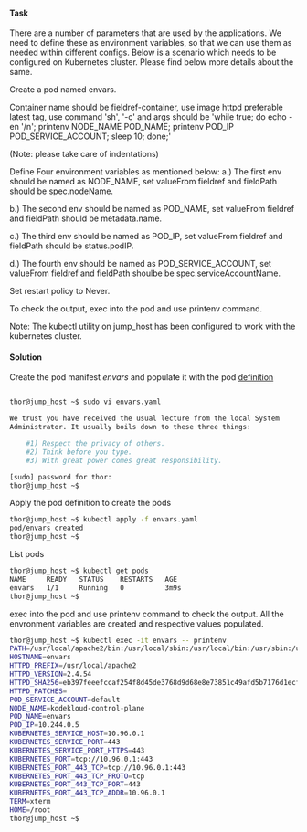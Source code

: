 #### Task

There are a number of parameters that are used by the applications. We need to define these as environment variables, so that we can use them as needed within different configs. Below is a scenario which needs to be configured on Kubernetes cluster. Please find below more details about the same.



Create a pod named envars.

Container name should be fieldref-container, use image httpd preferable latest tag, use command 'sh', '-c' and args should be 'while true; do echo -en '/n'; printenv NODE_NAME POD_NAME; printenv POD_IP POD_SERVICE_ACCOUNT; sleep 10; done;'

(Note: please take care of indentations)

Define Four environment variables as mentioned below:
a.) The first env should be named as NODE_NAME, set valueFrom fieldref and fieldPath should be spec.nodeName.

b.) The second env should be named as POD_NAME, set valueFrom fieldref and fieldPath should be metadata.name.

c.) The third env should be named as POD_IP, set valueFrom fieldref and fieldPath should be status.podIP.

d.) The fourth env should be named as POD_SERVICE_ACCOUNT, set valueFrom fieldref and fieldPath shoulbe be spec.serviceAccountName.

Set restart policy to Never.

To check the output, exec into the pod and use printenv command.

Note: The kubectl utility on jump_host has been configured to work with the kubernetes cluster.

#### Solution

Create the pod manifest *envars* and populate it with the pod [definition](envars.yaml)

```bash

thor@jump_host ~$ sudo vi envars.yaml

We trust you have received the usual lecture from the local System
Administrator. It usually boils down to these three things:

    #1) Respect the privacy of others.
    #2) Think before you type.
    #3) With great power comes great responsibility.

[sudo] password for thor: 
thor@jump_host ~$ 
```

Apply the pod definition to create the pods

```bash
thor@jump_host ~$ kubectl apply -f envars.yaml 
pod/envars created
thor@jump_host ~$ 
```

List pods

```bash
thor@jump_host ~$ kubectl get pods
NAME     READY   STATUS    RESTARTS   AGE
envars   1/1     Running   0          3m9s
thor@jump_host ~$ 
```

 exec into the pod and use printenv command to check the output. All the envronment variables are created and respective values populated.


```bash
thor@jump_host ~$ kubectl exec -it envars -- printenv
PATH=/usr/local/apache2/bin:/usr/local/sbin:/usr/local/bin:/usr/sbin:/usr/bin:/sbin:/bin
HOSTNAME=envars
HTTPD_PREFIX=/usr/local/apache2
HTTPD_VERSION=2.4.54
HTTPD_SHA256=eb397feeefccaf254f8d45de3768d9d68e8e73851c49afd5b7176d1ecf80c340
HTTPD_PATCHES=
POD_SERVICE_ACCOUNT=default
NODE_NAME=kodekloud-control-plane
POD_NAME=envars
POD_IP=10.244.0.5
KUBERNETES_SERVICE_HOST=10.96.0.1
KUBERNETES_SERVICE_PORT=443
KUBERNETES_SERVICE_PORT_HTTPS=443
KUBERNETES_PORT=tcp://10.96.0.1:443
KUBERNETES_PORT_443_TCP=tcp://10.96.0.1:443
KUBERNETES_PORT_443_TCP_PROTO=tcp
KUBERNETES_PORT_443_TCP_PORT=443
KUBERNETES_PORT_443_TCP_ADDR=10.96.0.1
TERM=xterm
HOME=/root
thor@jump_host ~$ 
```